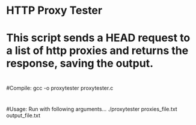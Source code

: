 # HTTP Proxy Tester
# This script sends a HEAD request to a list of http proxies and returns the response, saving the output.
#
#Compile: gcc -o proxytester proxytester.c
#
#Usage: Run with following arguments... ./proxytester proxies_file.txt output_file.txt
